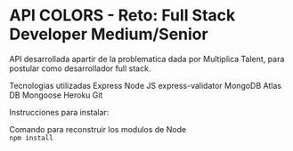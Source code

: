 # API COLORS - Reto: Full Stack Developer Medium/Senior

API desarrollada apartir de la problematica dada por Multiplica Talent, para postular como desarrollador full stack.

Tecnologias utilizadas
Express Node JS 
express-validator
MongoDB Atlas DB
Mongoose
Heroku
Git




Instrucciones para instalar:

Comando para reconstruir los modulos de Node  
```npm install```